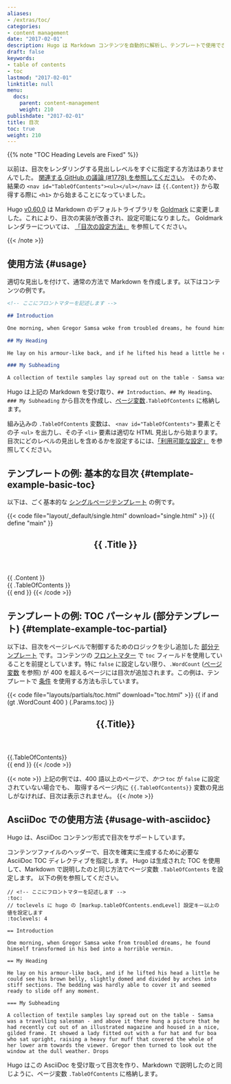 ```yaml
---
aliases:
- /extras/toc/
categories:
- content management
date: "2017-02-01"
description: Hugo は Markdown コンテンツを自動的に解析し、テンプレートで使用できる目次を作成できます。
draft: false
keywords:
- table of contents
- toc
lastmod: "2017-02-01"
linktitle: null
menu:
  docs:
    parent: content-management
    weight: 210
publishdate: "2017-02-01"
title: 目次
toc: true
weight: 210
---
```


{{% note "TOC Heading Levels are Fixed" %}}

以前は、目次をレンダリングする見出しレベルをすぐに指定する方法はありませんでした。
[関連する GitHub の議論 (#1778) を参照してください](https://github.com/gohugoio/hugo/issues/1778)。 
そのため、結果の `<nav id="TableOfContents"><ul></ul></nav>` は `{{.Content}}` から取得する際に `<h1>` から始まることになっていました。

Hugo [v0.60.0](https://github.com/gohugoio/hugo/releases/tag/v0.60.0) は Markdown のデフォルトライブラリを [Goldmark](https://github.com/yuin/goldmark/) に変更しました。これにより、目次の実装が改善され、設定可能になりました。 Goldmark レンダラーについては、 [「目次の設定方法」](/getting-started/configuration-markup/#table-of-contents) を参照してください。

{{< /note >}}

## 使用方法 {#usage}

適切な見出しを付けて、通常の方法で Markdown を作成します。以下はコンテンツの例です。

```md
<!-- ここにフロントマターを記述します -->

## Introduction

One morning, when Gregor Samsa woke from troubled dreams, he found himself transformed in his bed into a horrible vermin.

## My Heading

He lay on his armour-like back, and if he lifted his head a little he could see his brown belly, slightly domed and divided by arches into stiff sections. The bedding was hardly able to cover it and seemed ready to slide off any moment.

### My Subheading

A collection of textile samples lay spread out on the table - Samsa was a travelling salesman - and above it there hung a picture that he had recently cut out of an illustrated magazine and housed in a nice, gilded frame. It showed a lady fitted out with a fur hat and fur boa who sat upright, raising a heavy fur muff that covered the whole of her lower arm towards the viewer. Gregor then turned to look out the window at the dull weather. Drops
```

Hugo は上記の Markdown を受け取り、`## Introduction`、`## My Heading`、`### My Subheading` から目次を作成し、[ページ変数][pagevars]`.TableOfContents` に格納します。

組み込みの `.TableOfContents` 変数は、 `<nav id="TableOfContents">` 要素とその子 `<ul>` を出力し、その子 `<li>` 要素は適切な HTML 見出しから始まります。 目次にどのレベルの見出しを含めるかを設定するには、[「利用可能な設定」](/getting-started/configuration-markup/#table-of-contents) を参照してください。

## テンプレートの例: 基本的な目次 {#template-example-basic-toc}

以下は、ごく基本的な [シングルページテンプレート][single page template] の例です。

{{< code file="layout/_default/single.html" download="single.html" >}}
{{ define "main" }}
<main>
    <article>
    <header>
        <h1>{{ .Title }}</h1>
    </header>
        {{ .Content }}
    </article>
    <aside>
        {{ .TableOfContents }}
    </aside>
</main>
{{ end }}
{{< /code >}}

## テンプレートの例: TOC パーシャル (部分テンプレート) {#template-example-toc-partial}

以下は、目次をページレベルで制御するためのロジックを少し追加した [部分テンプレート][partials] です。コンテンツの [フロントマター][front matter] で `toc` フィールドを使用していることを前提としています。特に `false` に設定しない限り、`.WordCount` ([ページ変数][pagevars] を参照) が 400 を超えるページには目次が追加されます。この例は、テンプレートで [条件][conditionals] を使用する方法も示しています。

{{< code file="layouts/partials/toc.html" download="toc.html" >}}
{{ if and (gt .WordCount 400 ) (.Params.toc) }}
<aside>
    <header>
    <h2>{{.Title}}</h2>
    </header>
    {{.TableOfContents}}
</aside>
{{ end }}
{{< /code >}}

{{< note >}}
上記の例では、400 語以上のページで、*かつ* `toc` が `false` に設定されていない場合でも、 取得するページ内に `{{.TableOfContents}}` 変数の見出しがなければ、目次は表示されません。
{{< /note >}}

## AsciiDoc での使用方法 {#usage-with-asciidoc}

Hugo は、AsciiDoc コンテンツ形式で目次をサポートしています。

コンテンツファイルのヘッダーで、目次を確実に生成するために必要な AsciiDoc TOC ディレクティブを指定します。 Hugo は生成された TOC を使用して、Markdown で説明したのと同じ方法でページ変数 `.TableOfContents` を設定します。 以下の例を参照してください。

```asciidoc
// <!-- ここにフロントマターを記述します -->
:toc:
// toclevels に hugo の [markup.tableOfContents.endLevel] 設定キー以上の値を設定します
:toclevels: 4

== Introduction

One morning, when Gregor Samsa woke from troubled dreams, he found himself transformed in his bed into a horrible vermin.

== My Heading

He lay on his armour-like back, and if he lifted his head a little he could see his brown belly, slightly domed and divided by arches into stiff sections. The bedding was hardly able to cover it and seemed ready to slide off any moment.

=== My Subheading

A collection of textile samples lay spread out on the table - Samsa was a travelling salesman - and above it there hung a picture that he had recently cut out of an illustrated magazine and housed in a nice, gilded frame. It showed a lady fitted out with a fur hat and fur boa who sat upright, raising a heavy fur muff that covered the whole of her lower arm towards the viewer. Gregor then turned to look out the window at the dull weather. Drops
```
Hugo はこの AsciiDoc を受け取って目次を作り、Markdown で説明したのと同じように、ページ変数 `.TableOfContents` に格納します。

[conditionals]: /templates/introduction/#conditionals
[front matter]: /content-management/front-matter/
[pagevars]: /variables/page/
[partials]: /templates/partials/
[single page template]: /templates/single-page-templates/
